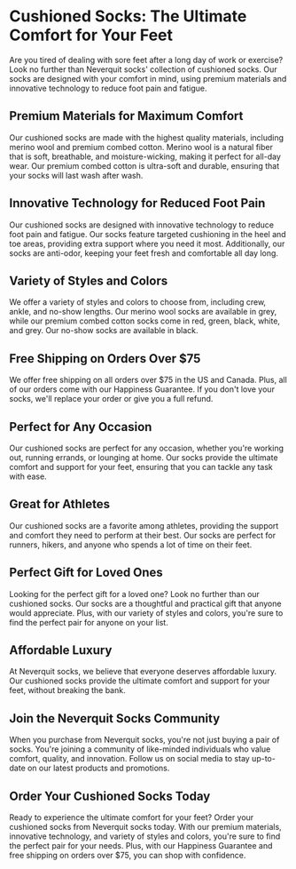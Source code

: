 # Cushioned Socks: The Ultimate Comfort for Your Feet

Are you tired of dealing with sore feet after a long day of work or exercise? Look no further than Neverquit socks' collection of cushioned socks. Our socks are designed with your comfort in mind, using premium materials and innovative technology to reduce foot pain and fatigue.

## Premium Materials for Maximum Comfort

Our cushioned socks are made with the highest quality materials, including merino wool and premium combed cotton. Merino wool is a natural fiber that is soft, breathable, and moisture-wicking, making it perfect for all-day wear. Our premium combed cotton is ultra-soft and durable, ensuring that your socks will last wash after wash.

## Innovative Technology for Reduced Foot Pain

Our cushioned socks are designed with innovative technology to reduce foot pain and fatigue. Our socks feature targeted cushioning in the heel and toe areas, providing extra support where you need it most. Additionally, our socks are anti-odor, keeping your feet fresh and comfortable all day long.

## Variety of Styles and Colors

We offer a variety of styles and colors to choose from, including crew, ankle, and no-show lengths. Our merino wool socks are available in grey, while our premium combed cotton socks come in red, green, black, white, and grey. Our no-show socks are available in black.

## Free Shipping on Orders Over $75

We offer free shipping on all orders over $75 in the US and Canada. Plus, all of our orders come with our Happiness Guarantee. If you don't love your socks, we'll replace your order or give you a full refund.

## Perfect for Any Occasion

Our cushioned socks are perfect for any occasion, whether you're working out, running errands, or lounging at home. Our socks provide the ultimate comfort and support for your feet, ensuring that you can tackle any task with ease.

## Great for Athletes

Our cushioned socks are a favorite among athletes, providing the support and comfort they need to perform at their best. Our socks are perfect for runners, hikers, and anyone who spends a lot of time on their feet.

## Perfect Gift for Loved Ones

Looking for the perfect gift for a loved one? Look no further than our cushioned socks. Our socks are a thoughtful and practical gift that anyone would appreciate. Plus, with our variety of styles and colors, you're sure to find the perfect pair for anyone on your list.

## Affordable Luxury

At Neverquit socks, we believe that everyone deserves affordable luxury. Our cushioned socks provide the ultimate comfort and support for your feet, without breaking the bank.

## Join the Neverquit Socks Community

When you purchase from Neverquit socks, you're not just buying a pair of socks. You're joining a community of like-minded individuals who value comfort, quality, and innovation. Follow us on social media to stay up-to-date on our latest products and promotions.

## Order Your Cushioned Socks Today

Ready to experience the ultimate comfort for your feet? Order your cushioned socks from Neverquit socks today. With our premium materials, innovative technology, and variety of styles and colors, you're sure to find the perfect pair for your needs. Plus, with our Happiness Guarantee and free shipping on orders over $75, you can shop with confidence.